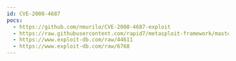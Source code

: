 ```yaml
---
id: CVE-2008-4687
pocs:
  - https://github.com/nmurilo/CVE-2008-4687-exploit
  - https://raw.githubusercontent.com/rapid7/metasploit-framework/master/modules/exploits/multi/http/mantisbt_manage_proj_page_rce.rb
  - https://www.exploit-db.com/raw/44611
  - https://www.exploit-db.com/raw/6768
---
```

